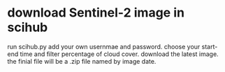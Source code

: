 # download Sentinel-2 image in scihub 

run scihub.py 
add your own usernmae and password.
choose your start-end time and filter percentage of cloud cover.
download the latest image.
the finial file will be a .zip file named by image date.
